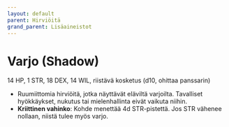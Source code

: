 ```yaml
---
layout: default
parent: Hirviöitä
grand_parent: Lisäaineistot
---
```


# Varjo (Shadow)

14 HP, 1 STR, 18 DEX, 14 WIL, riistävä kosketus (d10, ohittaa panssarin)

- Ruumiittomia hirviöitä, jotka näyttävät eläviltä varjoilta. Tavalliset hyökkäykset, nukutus tai mielenhallinta eivät vaikuta niihin.
- **Kriittinen vahinko**: Kohde menettää 4d STR-pistettä. Jos STR vähenee nollaan, niistä tulee myös varjo.

